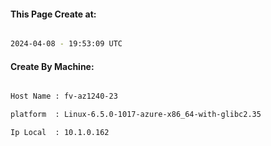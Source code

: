 
   
#### This Page Create at:

```bash

2024-04-08 - 19:53:09 UTC

```

#### Create By Machine:

```bash

Host Name : fv-az1240-23

platform  : Linux-6.5.0-1017-azure-x86_64-with-glibc2.35

Ip Local  : 10.1.0.162

```

